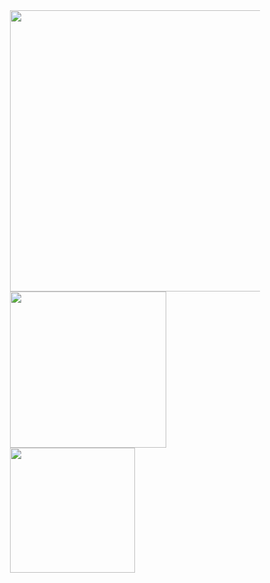 <div style="
      width: 400px;
      display: block;
      margin-left: auto;
      margin-right: auto;
    ">
      <img width="450" align="center" src="https://github-readme-streak-stats.herokuapp.com/?user=DaniPraivet&theme=vue-dark&hide_border=true&theme=blue_navy" />
      <br>
      <img width="250" align="center" src="https://github-readme-stats.vercel.app/api?username=DaniPraivet&count_private=true&show_icons=true&include_all_commits=true&hide_border=true&theme=blue_navy" />
      <img width="200" align="center" src="https://github-readme-stats.vercel.app/api/top-langs?username=DaniPraivet&layout=pie&hide_border=true&langs_count=8&theme=blue_navy" />
<br>    
</div>
